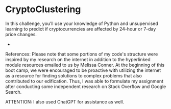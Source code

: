 # CryptoClustering

In this challenge, you’ll use your knowledge of Python and unsupervised learning to predict if cryptocurrencies are affected by 24-hour or 7-day price changes.

-
References: 
Please note that some portions of my code's structure were inspired by my research on the internet in addition to the hyperlinked module resources emailed to us by Melissa Conner. At the beginning of this boot camp, we were encouraged to be proactive with utilizing the internet as a resource for finding solutions to complex problems that also contributed to our edification. Thus, I was able to formulate my assignment after conducting some independent research on Stack Overflow and Google Search.

ATTENTION: I also used ChatGPT for assistance as well.
